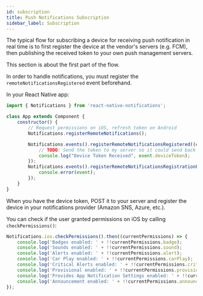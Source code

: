 ```yaml
---
id: subscription
title: Push Notifications Subscription
sidebar_label: Subscription
---
```


The typical flow for subscribing a device for receiving push notification in real time is to first register the device at the vendor's servers (e.g. FCM), then publishing the received token to your own push management servers.

This section is about the first part of the flow.

In order to handle notifications, you must register the `remoteNotificationsRegistered` event beforehand.


In your React Native app:

```jsx
import { Notifications } from 'react-native-notifications';

class App extends Component {
	constructor() {
		// Request permissions on iOS, refresh token on Android
		Notifications.registerRemoteNotifications();

		Notifications.events().registerRemoteNotificationsRegistered((event: Registered) => {
			// TODO: Send the token to my server so it could send back push notifications...
			console.log("Device Token Received", event.deviceToken);
		});
		Notifications.events().registerRemoteNotificationsRegistrationFailed((event: RegistrationError) => {
			console.error(event);
		});
	}
}

```

When you have the device token, POST it to your server and register the device in your notifications provider (Amazon SNS, Azure, etc.).

You can check if the user granted permissions on iOS by calling `checkPermissions()`:

```jsx
Notifications.ios.checkPermissions().then((currentPermissions) => {
    console.log('Badges enabled: ' + !!currentPermissions.badge);
    console.log('Sounds enabled: ' + !!currentPermissions.sound);
    console.log('Alerts enabled: ' + !!currentPermissions.alert);
    console.log('Car Play enabled: ' + !!currentPermissions.carPlay);
    console.log('Critical Alerts enabled: ' + !!currentPermissions.criticalAlert);
    console.log('Provisional enabled: ' + !!currentPermissions.provisional);
    console.log('Provides App Notification Settings enabled: ' + !!currentPermissions.providesAppNotificationSettings);
	console.log('Announcement enabled: ' + !!currentPermissions.announcement);
});
```
